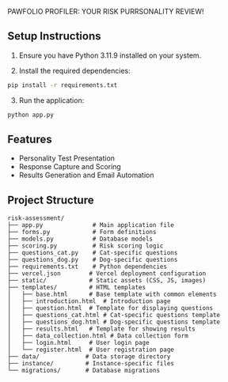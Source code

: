 PAWFOLIO PROFILER: YOUR RISK PURRSONALITY REVIEW!

## Setup Instructions

1. Ensure you have Python 3.11.9 installed on your system.

2. Install the required dependencies:
```bash
pip install -r requirements.txt
```
3. Run the application:
```bash
python app.py
```

## Features
- Personality Test Presentation
- Response Capture and Scoring
- Results Generation and Email Automation

## Project Structure

```
risk-assessment/
├── app.py              # Main application file
├── forms.py            # Form definitions
├── models.py           # Database models
├── scoring.py          # Risk scoring logic
├── questions_cat.py    # Cat-specific questions
├── questions_dog.py    # Dog-specific questions
├── requirements.txt    # Python dependencies
├── vercel.json        # Vercel deployment configuration
├── static/            # Static assets (CSS, JS, images)
├── templates/         # HTML templates
│   ├── base.html      # Base template with common elements
│   ├── introduction.html  # Introduction page
│   ├── question.html  # Template for displaying questions
│   ├── questions_cat.html # Cat-specific questions template
│   ├── questions_dog.html # Dog-specific questions template
│   ├── results.html   # Template for showing results
│   ├── data_collection.html # Data collection form
│   ├── login.html     # User login page
│   └── register.html  # User registration page
├── data/             # Data storage directory
├── instance/         # Instance-specific files
└── migrations/       # Database migrations
```
